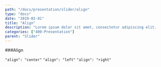 ```yaml
---
path: "/docs/presentation/slider/align"
type: "docs"
date: "2019-02-01"
title: "Align"
description: "Lorem ipsum dolor sit amet, consectetur adipiscing elit. Nunc tempus laoreet leo sit amet iaculis."
categories: ["400-Presentation"]
parent: "Slider"
---
```


###Align

`"align": "center"` `"align": "left"` `"align": "right"`

<demo>
  <demovanilla src="demos/inline/demos/slider/align-center">
  </demovanilla>
</demo>

<demo>
  <demovanilla src="demos/inline/demos/slider/align-left">
  </demovanilla>
</demo>

<demo>
  <demovanilla src="demos/inline/demos/slider/align-right">
  </demovanilla>
</demo>
